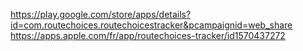 https://play.google.com/store/apps/details?id=com.routechoices.routechoicestracker&pcampaignid=web_share
https://apps.apple.com/fr/app/routechoices-tracker/id1570437272